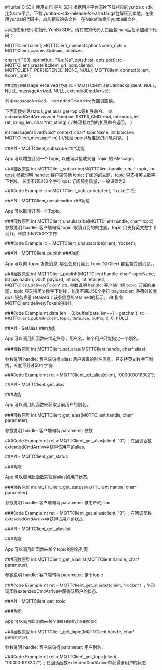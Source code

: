 #Yunba C SDK 使用文档
导入 SDK
根据用户平台芯片下载相应的yunba c sdk。比如arm平台。下载 yunba-c-sdk-release-for-arm.tar.gz包解压到本地。在使用yunba的代码中，加入相应的头文件。在Makefile添加yunba库文件。

#添加使用代码
初始化 YunBa SDK。请在您的代码入口函数main后处添加如下代码：

MQTTClient client;
MQTTClient_connectOptions conn_opts = MQTTClient_connectOptions_initializer;

char url[100];
sprintf(url, "%s:%s", opts.host, opts.port);
rc = MQTTClient_create(&client, url, opts.clientid, MQTTCLIENT_PERSISTENCE_NONE, NULL);
MQTTClient_connect(client, &conn_opts);

##添加 Message Received 代码
rc = MQTTClient_setCallbacks(client, NULL, NULL, messageArrived, NULL, extendedCmdArrive);

其中messageArrived， extendedCmdArrive为回调函数。

下面函数处理status, get alias get-topic等扩展命令。
int extendedCmdArrive(void *context, EXTED_CMD cmd, int status, int ret_string_len, char *ret_string)
{
  //处理接收到的扩展命令返回。
}

int messageArrived(void* context, char* topicName, int topicLen, MQTTClient_message* m)
{
  //处理topic以及推送的消息内容。
}

##API - MQTTClient_subscribe
###功能

App 可以增加订阅一个Topic, 以便可以接收来自 Topic 的 Message。

###函数原型
int MQTTClient_subscribe(MQTTClient handle, char* topic, int qos);
参数说明
handle: 客户端句柄
topic: 订阅的的主题，topic 只支持英文数字下划线，长度不超过50个字符
qos: 订阅服务质量，一般设置为2.

###Code Example
rc = MQTTClient_subscribe(client, “rocket”, 2);

##API - MQTTClient_unsubscribe
###功能

App 可以取消订阅一个Topic。

###函数原型
int MQTTClient_unsubscribe(MQTTClient handle, char* topic)
参数说明
handle: 客户端句柄
topic: 取消订阅的的主题，topic 只支持英文数字下划线，长度不超过50个字符

###Code Example
rc = MQTTClient_unsubscribe(client, “rocket”);

##API - MQTTClient_publish
###功能

App 可以向 Topic 发送消息, 那么任何订阅此 Topic 的 Client 都会接受到消息。。

###函数原型
int MQTTClient_publish(MQTTClient handle, char* topicName, int payloadlen, void* payload, int qos, int retained,
																 MQTTClient_deliveryToken* dt);
参数说明
handle: 客户端句柄
topic: 订阅的主题，topic 只支持英文数字下划线，长度不超过50个字符
payloadlen: 净荷的长度
qos: 服务质量
retained：该条信息的retained的标示。
dt:指向MQTTClient_deliveryToken的指针。

###Code Example
int data_len = 0;
buffer[data_len++] = getchar();
rc = MQTTClient_publish(client, topic, data_len, buffer, 0, 0, NULL);

##API - SetAlias
###功能

App 可以调用此函数来绑定账号，用户名，每个用户只能指定一个别名。

###函数原型
int MQTTClient_set_alias(MQTTClient handle, char* alias);

参数说明
handle: 客户端句柄
alias: 用户设置的别名信息，只支持英文数字下划线，长度不超过50个字符

###Code Example
int ret = MQTTClient_set_alias(client, "000000018302");


##API - MQTTClient_get_alias

###功能

App 可以调用此函数来获取当前用户的别名。

###函数原型
int MQTTClient_get_alias(MQTTClient handle, char* parameter);

参数说明
handle: 客户端句柄
parameter: 参数

###Code Example
int ret = MQTTClient_get_alias(client, "0“）;
在回调函数extendedCmdArrive中获得该用户的alias.


##API - MQTTClient_get_status

###功能

App 可以调用此函数来获得alias的用户状态。

###函数原型
int MQTTClient_get_status(MQTTClient handle, char* parameter)

参数说明
handle: 客户端句柄
parameter: 该用户的alias

###Code Example
int ret = MQTTClient_get_alias(client, "0“）;
在回调函数extendedCmdArrive中获得该用户的状态.


##API - MQTTClient_get_aliaslist

###功能

App 可以调用此函数来某个topic的别名列表

###函数原型
int MQTTClient_get_aliaslist(MQTTClient handle, char* parameter);

参数说明
handle: 客户端句柄
parameter: 某个topic

###Code Example
int ret = MQTTClient_get_aliaslist(client, "rocket“）;
在回调函数extendedCmdArrive中获得该用户的状态.



##API - MQTTClient_get_topic

###功能

App 可以调用此函数来某个alias的所订阅的topic

###函数原型
int MQTTClient_get_topic(MQTTClient handle, char* parameter);

参数说明
handle: 客户端句柄
parameter: 用户别名。

###Code Example
int ret = MQTTClient_get_topic(client, "000000018302“）;
在回调函数extendedCmdArrive中获得该用户的状态.